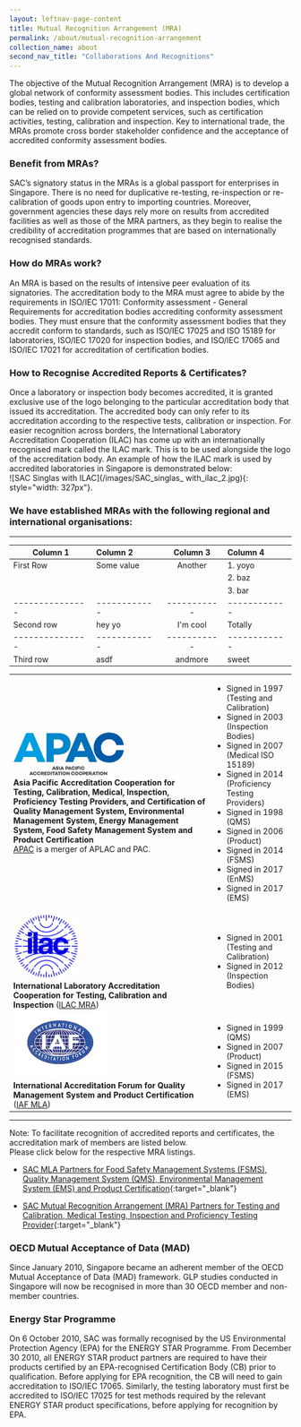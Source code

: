 ```yaml
---
layout: leftnav-page-content
title: Mutual Recognition Arrangement (MRA)
permalink: /about/mutual-recognition-arrangement
collection_name: about
second_nav_title: "Collaborations And Recognitions"
---
```


The objective of the Mutual Recognition Arrangement (MRA) is to develop a global network of conformity assessment bodies. This includes certification bodies, testing and calibration laboratories, and inspection bodies, which can be relied on to provide competent services, such as certification activities, testing, calibration and inspection. Key to international trade, the MRAs promote cross border stakeholder confidence and the acceptance of accredited conformity assessment bodies. 

### Benefit from MRAs?
SAC’s signatory status in the MRAs is a global passport for enterprises in Singapore. There is no need for duplicative re-testing, re-inspection or re-calibration of goods upon entry to importing countries. Moreover, government agencies these days rely more on results from accredited facilities as well as those of the MRA partners, as they begin to realise the credibility of accreditation programmes that are based on internationally recognised standards. 

### How do MRAs work?
An MRA is based on the results of intensive peer evaluation of its signatories. The accreditation body to the MRA must agree to abide by the requirements in ISO/IEC 17011: Conformity assessment - General Requirements for accreditation bodies accrediting conformity assessment bodies. They must ensure that the conformity assessment bodies that they accredit conform to standards, such as ISO/IEC 17025 and ISO 15189 for laboratories, ISO/IEC 17020 for inspection bodies, and ISO/IEC 17065 and ISO/IEC 17021 for accreditation of certification bodies.

### How to Recognise Accredited Reports & Certificates?
Once a laboratory or inspection body becomes accredited, it is granted exclusive use of the logo belonging to the particular accreditation body that issued its accreditation. The accredited body can only refer to its accreditation according to the respective tests, calibration or inspection. For easier recognition across borders, the International Laboratory Accreditation Cooperation (ILAC) has come up with an internationally recognised mark called the ILAC mark. This is to be used alongside the logo of the accreditation body. An example of how the ILAC mark is used by accredited laboratories in Singapore is demonstrated below:  
![SAC Singlas with ILAC](/images/SAC_singlas_ with_ilac_2.jpg){: style="width: 327px"}.

### We have established MRAs with the following regional and international organisations:

---

| Column 1      | Column 2   | Column 3  | Column 4   |
|---------------|:-----------|:---------:|:-----------|
| First Row     | Some value | Another   | 1. yoyo    |
|               |            |           | 2. baz     |
|               |            |           | 3. bar     |
|---------------|------------|-----------|------------|
| Second row    | hey yo     | I'm cool  | Totally    |
|---------------|------------|-----------|------------|
| Third  row    | asdf       | andmore   | sweet      |

<table id="mra-table">
 <tbody>
  <tr>
   <td>
    <img src="/images/APAC_logo.jpg" alt="APAC Logo" style="height:79px;width:198px;"/><br/>
    <strong>Asia Pacific Accreditation Cooperation for Testing, Calibration, Medical, Inspection, Proficiency Testing Providers, and Certification of Quality Management System, Environmental Management System, Energy Management System, Food Safety Management System and Product Certification</strong>
    <br/>
    <a href="https://www.apac-accreditation.org/" target="_blank">APAC</a> is a merger of APLAC and PAC.
   </td>
   <td>
    <ul>
     <li>Signed in 1997 (Testing and Calibration)</li>
     <li>Signed in 2003 (Inspection Bodies)</li>
     <li>Signed in 2007 (Medical ISO 15189)</li>
     <li>Signed in 2014 (Proficiency Testing Providers)</li>
     <li>Signed in 1998 (QMS)</li>
     <li>Signed in 2006 (Product)</li>
     <li>Signed in 2014 (FSMS)</li>
     <li>Signed in 2017 (EnMS)</li>
     <li>Signed in 2017 (EMS)</li>
    </ul>
   </td>
  </tr>
  <tr>
    <td>
     <img src="/images/ILAC_logo.jpg" alt="ILAC Logo" style="height:118px;width:118px;"/><br/>
     <strong>International Laboratory Accreditation Cooperation  for Testing, Calibration and Inspection</strong> (<a href="http://www.ilac.org/about-ilac/" target="_blank">ILAC MRA</a>)
    </td>
    <td>
     <ul>
      <li>Signed in 2001 (Testing and Calibration)</li>
      <li>Signed in 2012 (Inspection Bodies)</li>
     </ul>
   </td>
  </tr>
  <tr>
    <td>
     <img src="/images/iaf.gif" alt="IAF Logo" style="height:119px;width:171px;"/><br/>
     <strong>International Accreditation Forum for Quality Management System and Product Certification</strong> (<a href="http://www.iaf.nu/" target="_blank">IAF MLA</a>)
    </td>
    <td>
     <ul>
      <li>Signed in 1999 (QMS)</li>
      <li>Signed in 2007 (Product)</li>
      <li>Signed in 2015 (FSMS)</li>
      <li>Signed in 2017 (EMS)</li>
     </ul>
   </td>
  </tr>
 </tbody>
</table>

---
Note: To facilitate recognition of accredited reports and certificates, the accreditation mark of members are listed below.  
Please click below for the respective MRA listings.

* [SAC MLA Partners for Food Safety Management Systems (FSMS), Quality Management System (QMS), Environmental Management System (EMS) and Product Certification](https://www.iaf.nu//articles/IAF_MEMBERS_SIGNATORIES/4){:target="_blank"}

* [SAC Mutual Recognition Arrangement (MRA) Partners for Testing and Calibration, Medical Testing, Inspection and Proficiency Testing Provider](https://ilac.org/signatory-search/){:target="_blank"}


### OECD Mutual Acceptance of Data (MAD)
Since January 2010, Singapore became an adherent member of the OECD Mutual Acceptance of Data (MAD) framework. GLP studies conducted in Singapore will now be recognised in more than 30 OECD member and non-member countries. 
 
### Energy Star Programme
On 6 October 2010, SAC was formally recognised by the US Environmental Protection Agency (EPA) for the ENERGY STAR Programme. From December 30 2010, all ENERGY STAR product partners are required to have their products certified by an EPA-recognised Certification Body (CB) prior to qualification. Before applying for EPA recognition, the CB will need to gain accreditation to ISO/IEC 17065. Similarly, the testing laboratory must first be accredited to ISO/IEC 17025 for test methods required by the relevant ENERGY STAR product specifications, before applying for recognition by EPA. 
